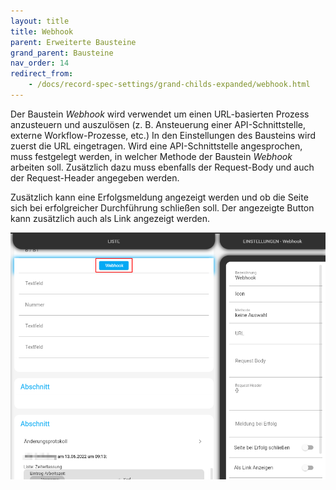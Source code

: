 ```yaml
---
layout: title
title: Webhook
parent: Erweiterte Bausteine
grand_parent: Bausteine
nav_order: 14
redirect_from:
    - /docs/record-spec-settings/grand-childs-expanded/webhook.html
---
```


Der Baustein _Webhook_ wird verwendet um einen URL-basierten Prozess anzusteuern und auszulösen (z. B. Ansteuerung einer API-Schnittstelle, externe Workflow-Prozesse, etc.)
In den Einstellungen des Bausteins wird zuerst die URL eingetragen. Wird eine API-Schnittstelle angesprochen, muss festgelegt werden, in welcher Methode der Baustein _Webhook_ arbeiten soll. Zusätzlich dazu muss ebenfalls der Request-Body und auch der Request-Header angegeben werden.

Zusätzlich kann eine Erfolgsmeldung angezeigt werden und ob die Seite sich bei erfolgreicher Durchführung schließen soll.
Der angezeigte Button kann zusätzlich auch als Link angezeigt werden.

![webhook](\assets\record-spec-settings\webhook.png 'webhook')

